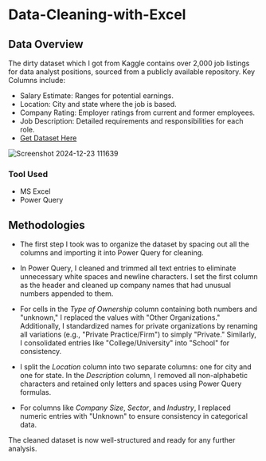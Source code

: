 # Data-Cleaning-with-Excel
## Data Overview
The dirty dataset which I got from Kaggle contains over 2,000 job listings for data analyst positions, sourced from a publicly available repository. Key Columns include:
- Salary Estimate: Ranges for potential earnings.
- Location: City and state where the job is based.
- Company Rating: Employer ratings from current and former employees.
- Job Description: Detailed requirements and responsibilities for each role.
- [Get Dataset Here](https://www.kaggle.com/datasets/andrewmvd/data-analyst-jobs)


![Screenshot 2024-12-23 111639](https://github.com/user-attachments/assets/0b284e05-e1fe-4d00-a2c3-9c2199bab8cc)

### Tool Used
- MS Excel
- Power Query
## Methodologies
- The first step I took was to organize the dataset by spacing out all the columns and importing it into Power Query for cleaning.  

- In Power Query, I cleaned and trimmed all text entries to eliminate unnecessary white spaces and newline characters. I set the first column as the header and cleaned up company names that had unusual numbers appended to them.  

- For cells in the *Type of Ownership* column containing both numbers and "unknown," I replaced the values with "Other Organizations." Additionally, I standardized names for private organizations by renaming all variations (e.g., "Private Practice/Firm") to simply "Private." Similarly, I consolidated entries like "College/University" into "School" for consistency.  

- I split the *Location* column into two separate columns: one for city and one for state. In the *Description* column, I removed all non-alphabetic characters and retained only letters and spaces using Power Query formulas.  

- For columns like *Company Size*, *Sector*, and *Industry*, I replaced numeric entries with "Unknown" to ensure consistency in categorical data.  

The cleaned dataset is now well-structured and ready for any further analysis.  
